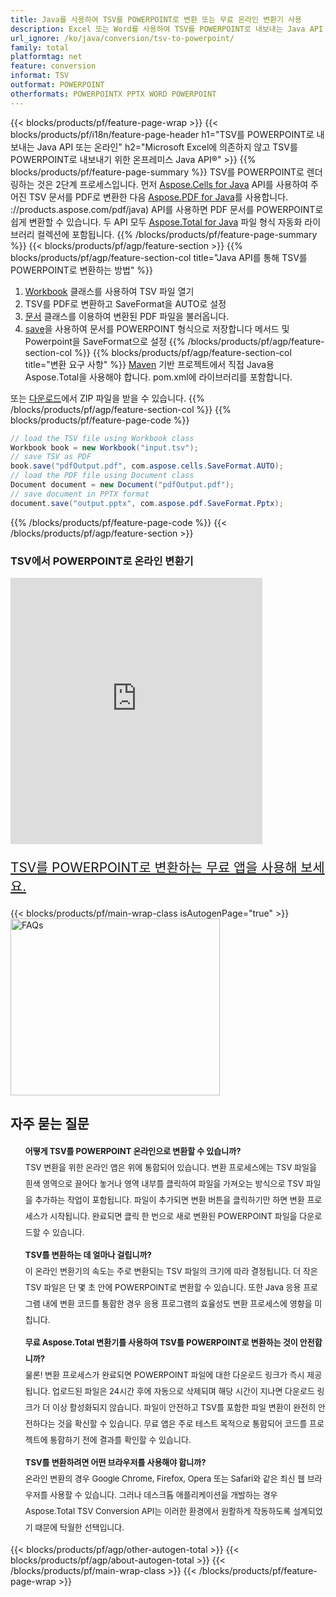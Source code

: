```yaml
---
title: Java를 사용하여 TSV를 POWERPOINT로 변환 또는 무료 온라인 변환기 사용
description: Excel 또는 Word를 사용하여 TSV를 POWERPOINT로 내보내는 Java API 또는 온라인 또는 온라인. 코드를 통합하기 전에 무료 CSV to DOC 온라인 변환기를 빠르게 테스트하십시오.
url_ignore: /ko/java/conversion/tsv-to-powerpoint/
family: total
platformtag: net
feature: conversion
informat: TSV
outformat: POWERPOINT
otherformats: POWERPOINTX PPTX WORD POWERPOINT
---
```

{{< blocks/products/pf/feature-page-wrap >}}
{{< blocks/products/pf/i18n/feature-page-header h1="TSV를 POWERPOINT로 내보내는 Java API 또는 온라인" h2="Microsoft Excel에 의존하지 않고 TSV를 POWERPOINT로 내보내기 위한 온프레미스 Java API&reg;" >}}
{{% blocks/products/pf/feature-page-summary %}}
TSV를 POWERPOINT로 렌더링하는 것은 2단계 프로세스입니다. 먼저 [Aspose.Cells for Java](https://products.aspose.com/cells/java) API를 사용하여 주어진 TSV 문서를 PDF로 변환한 다음 [Aspose.PDF for Java](https://products.aspose.com/cells/java)를 사용합니다. ://products.aspose.com/pdf/java) API를 사용하면 PDF 문서를 POWERPOINT로 쉽게 변환할 수 있습니다. 두 API 모두 [Aspose.Total for Java](https://products.aspose.com/total/java/) 파일 형식 자동화 라이브러리 컬렉션에 포함됩니다.
{{% /blocks/products/pf/feature-page-summary  %}}
{{< blocks/products/pf/agp/feature-section >}}
{{% blocks/products/pf/agp/feature-section-col title="Java API를 통해 TSV를 POWERPOINT로 변환하는 방법" %}}
1. [Workbook](https://reference.aspose.com/cells/java/com.aspose.cells/Workbook) 클래스를 사용하여 TSV 파일 열기
2. TSV를 PDF로 변환하고 SaveFormat을 AUTO로 설정
3. [문서](https://reference.aspose.com/pdf/java/com.aspose.pdf/Document) 클래스를 이용하여 변환된 PDF 파일을 불러옵니다.
4. [save](https://reference.aspose.com/pdf/java/com.aspose.pdf/Document#save-java.lang.String-com.aspose.pdf.SaveOptions)을 사용하여 문서를 POWERPOINT 형식으로 저장합니다 메서드 및 Powerpoint을 SaveFormat으로 설정
{{% /blocks/products/pf/agp/feature-section-col %}}
{{% blocks/products/pf/agp/feature-section-col title="변환 요구 사항" %}}
[Maven](https://releases.aspose.com/total/java/) 기반 프로젝트에서 직접 Java용 Aspose.Total을 사용해야 합니다. pom.xml에 라이브러리를 포함합니다.

또는 [다운로드](https://releases.aspose.com/total/java)에서 ZIP 파일을 받을 수 있습니다.
{{% /blocks/products/pf/agp/feature-section-col %}}
{{% blocks/products/pf/feature-page-code %}}
```cs
// load the TSV file using Workbook class
Workbook book = new Workbook("input.tsv");
// save TSV as PDF
book.save("pdfOutput.pdf", com.aspose.cells.SaveFormat.AUTO);
// load the PDF file using Document class
Document document = new Document("pdfOutput.pdf");
// save document in PPTX format
document.save("output.pptx", com.aspose.pdf.SaveFormat.Pptx);  
```
{{% /blocks/products/pf/feature-page-code %}}
{{< /blocks/products/pf/agp/feature-section >}}

<div class="container-fluid agp-content bg-white aboutfile box-1 vh100 section nopbtm">
<div class=container>
<div class=row>
<div class="demobox tc col-md-12 padding-0">

<h3>TSV에서 POWERPOINT로 온라인 변환기</h3>

<iframe title="pptx에서 tsv로 변환 온라인 도구" style="border: none; height: 426px;" scrolling="no" src="https://total-conversion-app-65z5r2lp.qa.k8s.dynabic.com/?to=pptx&from=tsv" id="child-iframe" width="80%"></iframe>
<p style="font-size:1.3rem;color:#3d8ec4;font-weight:400"><a href="https://products.aspose.app/total/tsv-to-pptx/">TSV를 POWERPOINT로 변환하는 무료 앱을 사용해 보세요.</a></p>
</div></div>
</div></div>
{{< blocks/products/pf/main-wrap-class isAutogenPage="true" >}}
<style>.howtolist li{margin-right: 0!important;line-height: 26px;position: relative;margin-bottom: 10px;font-size: 13px;list-style-type: none;}</style>
<div class="col-md-12 tl bg-gray-dark howtolist section">
  <a class="anchor" name="faqpage"></a>
  <div class="container tl dflex" itemscope="" itemtype="https://schema.org/FAQPage">
      <div class="col-md-4 howtosectiongfx">
          <img class="social-panel-hide-on-mobile" src="https://www.groupdocs.cloud/templates/brand/images/groupdocs/conversion/groupdocs_conversion-brand.png" alt="FAQs" width="335" height="283">
      </div>
      <div class="howtosection col-md-8">
          <div>
              <h2>자주 묻는 질문</h2>
              <ul>
                  <li itemscope="" itemprop="mainEntity" itemtype="https://schema.org/Question">
                      <div>
                          <span itemprop="name"><b>어떻게 TSV를 POWERPOINT 온라인으로 변환할 수 있습니까?</b></span>
                      </div>
                      <div itemscope="" itemprop="acceptedAnswer" itemtype="https://schema.org/Answer">
                          <span itemprop="text">TSV 변환을 위한 온라인 앱은 위에 통합되어 있습니다. 변환 프로세스에는 TSV 파일을 흰색 영역으로 끌어다 놓거나 영역 내부를 클릭하여 파일을 가져오는 방식으로 TSV 파일을 추가하는 작업이 포함됩니다. 파일이 추가되면 변환 버튼을 클릭하기만 하면 변환 프로세스가 시작됩니다. 완료되면 클릭 한 번으로 새로 변환된 POWERPOINT 파일을 다운로드할 수 있습니다.</span>
                      </div>
                  </li>
                  <li itemscope="" itemprop="mainEntity" itemtype="https://schema.org/Question">
                      <div>
                          <span itemprop="name"><b>TSV를 변환하는 데 얼마나 걸립니까?</b></span>
                      </div>
                      <div itemscope="" itemprop="acceptedAnswer" itemtype="https://schema.org/Answer">
                          <span itemprop="text">이 온라인 변환기의 속도는 주로 변환되는 TSV 파일의 크기에 따라 결정됩니다. 더 작은 TSV 파일은 단 몇 초 안에 POWERPOINT로 변환할 수 있습니다. 또한 Java 응용 프로그램 내에 변환 코드를 통합한 경우 응용 프로그램의 효율성도 변환 프로세스에 영향을 미칩니다.</span>
                      </div>
                  </li>
                  <li itemscope="" itemprop="mainEntity" itemtype="https://schema.org/Question">
                      <div>
                          <span itemprop="name"><b>무료 Aspose.Total 변환기를 사용하여 TSV를 POWERPOINT로 변환하는 것이 안전합니까?</b></span>
                      </div>
                      <div itemscope="" itemprop="acceptedAnswer" itemtype="https://schema.org/Answer">
                          <span itemprop="text">물론! 변환 프로세스가 완료되면 POWERPOINT 파일에 대한 다운로드 링크가 즉시 제공됩니다. 업로드된 파일은 24시간 후에 자동으로 삭제되며 해당 시간이 지나면 다운로드 링크가 더 이상 활성화되지 않습니다. 파일이 안전하고 TSV를 포함한 파일 변환이 완전히 안전하다는 것을 확신할 수 있습니다. 무료 앱은 주로 테스트 목적으로 통합되어 코드를 프로젝트에 통합하기 전에 결과를 확인할 수 있습니다.</span>
                      </div>
                  </li>                 
                  <li itemscope="" itemprop="mainEntity" itemtype="https://schema.org/Question">
                      <div>
                          <span itemprop="name"><b>TSV를 변환하려면 어떤 브라우저를 사용해야 합니까?</b></span>
                      </div>
                      <div itemscope="" itemprop="acceptedAnswer" itemtype="https://schema.org/Answer">
                          <span itemprop="text">온라인 변환의 경우 Google Chrome, Firefox, Opera 또는 Safari와 같은 최신 웹 브라우저를 사용할 수 있습니다. 그러나 데스크톱 애플리케이션을 개발하는 경우 Aspose.Total TSV Conversion API는 이러한 환경에서 원활하게 작동하도록 설계되었기 때문에 탁월한 선택입니다.</span>
                      </div>
                  </li>
              </ul>
          </div>
      </div>
  </div>
{{< blocks/products/pf/agp/other-autogen-total >}}
{{< blocks/products/pf/agp/about-autogen-total >}}
{{< /blocks/products/pf/main-wrap-class >}}
{{< /blocks/products/pf/feature-page-wrap >}}